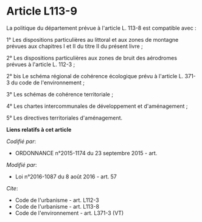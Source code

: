 # Article L113-9

La politique du département prévue à l'article L. 113-8 est compatible avec : 

1° Les dispositions particulières au littoral et aux zones de montagne prévues aux chapitres I et II du titre II du présent
livre ; 

2° Les dispositions particulières aux zones de bruit des aérodromes prévues à l'article L. 112-3 ; 

2° bis Le schéma régional de cohérence écologique prévu à l'article L. 371-3 du code de l'environnement ; 

3° Les schémas de cohérence territoriale ; 

4° Les chartes intercommunales de développement et d'aménagement ; 

5° Les directives territoriales d'aménagement.

**Liens relatifs à cet article**

_Codifié par_:

  - ORDONNANCE n°2015-1174 du 23 septembre 2015 - art.

_Modifié par_:

  - Loi n°2016-1087 du 8 août 2016 - art. 57

_Cite_:

  - Code de l'urbanisme - art. L112-3
  - Code de l'urbanisme - art. L113-8
  - Code de l'environnement - art. L371-3 (VT)
